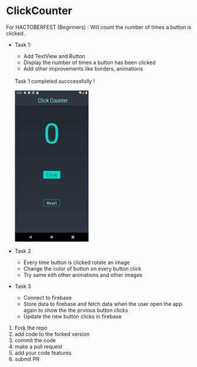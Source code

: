 # ClickCounter
For HACTOBERFEST (Beginners) : Will count the number of times a button is clicked.
- Task 1:
  - Add TextView and Button 
  - Display the number of times a button has been clicked
  - Add other improvements like borders, animations
  <br>
  Task 1 completed succcessfully !
  <br><br>
  <img src="home.png" width="200" >
  
- Task 2
  - Every time button is clicked rotate an image
  - Change the color of button on every button click
  - Try same eith other animations and other images
- Task 3
  - Connect to firebase
  - Store data to firebase and fetch data when the user open the app again to show the the prvious button clicks
  - Update the new button clicks in firebase


1. Fork the repo
2. add code to the forked version
3. commit the code
4. make a pull request
5. add your code features
6. submit PR
